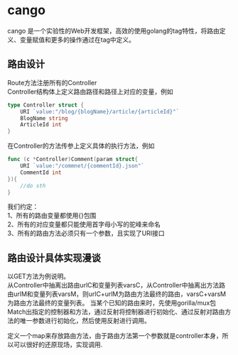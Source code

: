 # cango
cango 是一个实验性的Web开发框架，高效的使用golang的tag特性，将路由定义、变量赋值和更多的操作通过在tag中定义。


## 路由设计
Route方法注册所有的Controller  
Controller结构体上定义路由路径和路径上对应的变量，例如  
```go 
type Controller struct {    
    URI `value:"/blog/{blogName}/article/{articleId}"`  
    BlogName string  
    ArticleId int  
}
```
在Controller的方法传参上定义具体的执行方法，例如
```go 
func (c *Controller)Comment(param struct{
    URI `value:"/commnet/{commentId}.json"`
    CommentId int
}){
    //do sth
}
```
我们约定：  
1、所有的路由变量都使用{}包围  
2、所有的对应变量都只能使用首字母小写的驼峰来命名  
3、所有的路由方法必须只有一个参数，且实现了URI接口

## 路由设计具体实现漫谈  
以GET方法为例说明。  
从Controller中抽离出路由urlC和变量列表varsC，从Controller中抽离出方法路由urlM和变量列表varsM，则urlC+urlM为路由方法最终的路由，varsC+varsM为路由方法最终的变量列表。
当某个已知的路由来时，先使用gorilla/mux包Match出指定的控制器和方法，通过反射将控制器进行初始化、通过反射对路由方法的唯一参数进行初始化，然后使用反射进行调用。

定义一个map来存放路由方法，由于路由方法第一个参数就是controller本身，所以可以很好的还原现场，实现调用.


